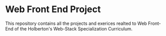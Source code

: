 # Web Front End Project

This repository contains all the projects and exerices realted to Web Front-End of the Holberton's Web-Stack Specialization Curriculum.
